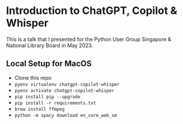 # Introduction to ChatGPT, Copilot & Whisper

This is a talk that I presented for the Python User Group Singapore & National
Library Board in May 2023.

## Local Setup for MacOS

* Clone this repo
* `pyenv virtualenv chatgpt-copilot-whisper`
* `pyenv activate chatgpt-copilot-whisper`
* `pip install pip --upgrade`
* `pip install -r requirements.txt`
* `brew install ffmpeg`
* `python -m spacy download en_core_web_sm`
